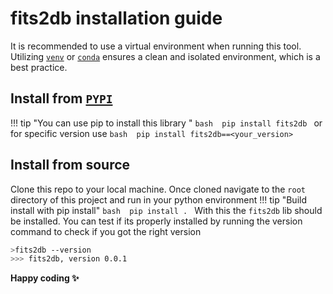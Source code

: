 
# fits2db installation guide
It is recommended to use a virtual environment when running this tool. Utilizing [`venv`](https://docs.python.org/3/library/venv.html) or [`conda`](https://www.anaconda.com/) ensures a clean and isolated environment, which is a best practice.

## Install from [`PYPI`](https://pypi.org/project/fits2db/)


!!! tip "You can use pip to install this library "
    ```bash 
    pip install fits2db
    ```
    or for specific version use 
    ```bash 
    pip install fits2db==<your_version> 
    ```


## Install from source
Clone this repo to your local machine. Once cloned navigate to the `root` directory of this project and run in your python environment 
!!! tip "Build install with pip install"
    ```bash 
    pip install .
    ```
With this the `fits2db` lib should be installed. You can test if its properly installed by running the version command to check if you got the right version
```bash title="cmd"
>fits2db --version
>>> fits2db, version 0.0.1
```

**Happy coding :sparkles:**



